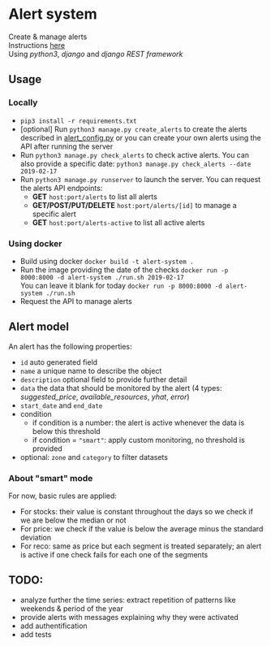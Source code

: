 # Alert system

Create & manage alerts <br>
Instructions [here](INSTRUCTIONS.md) <br>
Using *python3*, *django* and *django REST framework*

## Usage

### Locally

* `pip3 install -r requirements.txt`
* [optional] Run `python3 manage.py create_alerts` to create the alerts described 
in [alert_config.py](alerts/management/commands/alert_config.py) or you can create your own alerts using the API after running the server <br>
* Run `python3 manage.py check_alerts` to check active alerts. 
You can also provide a specific date: `python3 manage.py check_alerts --date 2019-02-17`
* Run `python3 manage.py runserver` to launch the server. You can request the alerts API endpoints:
  * **GET** `host:port/alerts` to list all alerts
  * **GET/POST/PUT/DELETE** `host:port/alerts/[id]` to manage a specific alert
  * **GET** `host:port/alerts-active` to list all active alerts

### Using docker

* Build using docker `docker build -t alert-system .`
* Run the image providing the date of the checks `docker run -p 8000:8000 -d alert-system ./run.sh 2019-02-17` <br>
You can leave it blank for today `docker run -p 8000:8000 -d alert-system ./run.sh`
* Request the API to manage alerts

## Alert model

An alert has the following properties:
* `id` auto generated field
* `name` a unique name to describe the object
* `description` optional field to provide further detail
* `data` the data that should be monitored by the alert (4 types: *suggested_price*, *available_resources*, *yhat*, *error*)
* `start_date` and `end_date`
* condition
  * if condition is a number: the alert is active whenever the data is below this threshold
  * if condition = `"smart"`: apply custom monitoring, no threshold is provided
* optional: `zone` and `category` to filter datasets

### About "smart" mode

For now, basic rules are applied:
* For stocks: their value is constant throughout the days so we check if we are below the median or not
* For price: we check if the value is below the average minus the standard deviation
* For reco: same as price but each segment is treated separately; an alert is active if one check fails for each one of the segments

## TODO:
* analyze further the time series: extract repetition of patterns like weekends & period of the year
* provide alerts with messages explaining why they were activated
* add authentification
* add tests
